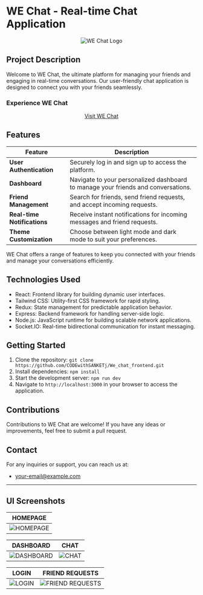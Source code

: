 # WE Chat - Real-time Chat Application

<div align="center">
  <img src="https://logos-world.net/wp-content/uploads/2022/05/WeChat-Logo.png" alt="WE Chat Logo">
</div>

## Project Description

Welcome to WE Chat, the ultimate platform for managing your friends and engaging in real-time conversations. Our user-friendly chat application is designed to connect you with your friends seamlessly.

### Experience WE Chat

<div align="center">
  <a href="https://beautiful-brigadeiros-2948c7.netlify.app">Visit WE Chat</a>
</div>

## Features

| Feature                   | Description                                                                              |
|---------------------------|------------------------------------------------------------------------------------------|
| **User Authentication**   | Securely log in and sign up to access the platform.                                      |
| **Dashboard**             | Navigate to your personalized dashboard to manage your friends and conversations.         |
| **Friend Management**     | Search for friends, send friend requests, and accept incoming requests.                    |
| **Real-time Notifications** | Receive instant notifications for incoming messages and friend requests.                   |
| **Theme Customization**   | Choose between light mode and dark mode to suit your preferences.                          |

WE Chat offers a range of features to keep you connected with your friends and manage your conversations efficiently.

## Technologies Used

- React: Frontend library for building dynamic user interfaces.
- Tailwind CSS: Utility-first CSS framework for rapid styling.
- Redux: State management for predictable application behavior.
- Express: Backend framework for handling server-side logic.
- Node.js: JavaScript runtime for building scalable network applications.
- Socket.IO: Real-time bidirectional communication for instant messaging.

## Getting Started

1. Clone the repository: `git clone https://github.com/CODEwithSANKETj/We_chat_frontend.git`
2. Install dependencies: `npm install`
3. Start the development server: `npm run dev`
4. Navigate to `http://localhost:3000` in your browser to access the application.

## Contributions

Contributions to WE Chat are welcome! If you have any ideas or improvements, feel free to submit a pull request.

## Contact

For any inquiries or support, you can reach us at:
- [your-email@example.com](mailto:jaiswalsanket9404@gmail.com)

---

## UI Screenshots

| HOMEPAGE |
|:--------:|
| ![HOMEPAGE](path/to/homepage-screenshot.png) |

| DASHBOARD | CHAT |
|:---------:|:----:|
| ![DASHBOARD](path/to/dashboard-screenshot.png) | ![CHAT](path/to/chat-screenshot.png) |

| LOGIN | FRIEND REQUESTS |
|:-----:|:---------------:|
| ![LOGIN](path/to/login-screenshot.png) | ![FRIEND REQUESTS](path/to/friend-requests-screenshot.png) |
